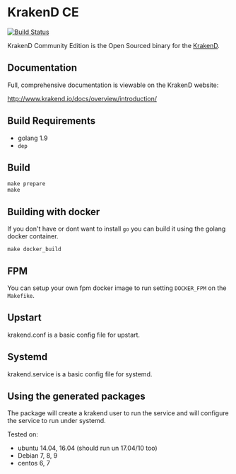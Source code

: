 # KrakenD CE

[![Build Status](https://travis-ci.org/devopsfaith/krakend-ce.svg?branch=master)](https://travis-ci.org/devopsfaith/krakend-ce)

KrakenD Community Edition is the Open Sourced binary for the [KrakenD](http://www.krakend.io).

## Documentation

Full, comprehensive documentation is viewable on the KrakenD website:

http://www.krakend.io/docs/overview/introduction/

## Build Requirements

- golang 1.9
- `dep`

## Build

	make prepare
	make

## Building with docker

If you don't have or dont want to install `go` you can build it using the golang docker container.
```
make docker_build
```


## FPM
You can setup your own fpm docker image to run setting `DOCKER_FPM` on the `Makefike`.

## Upstart
krakend.conf is a basic config file for upstart.

## Systemd
krakend.service is a basic config file for systemd.



## Using the generated packages
The package will create a krakend user to run the service and will configure the service to run under systemd.

Tested on:
* ubuntu 14.04, 16.04 (should run un 17.04/10 too)
* Debian 7, 8, 9
* centos 6, 7
